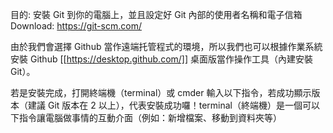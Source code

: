目的: 安裝 Git 到你的電腦上，並且設定好 Git 內部的使用者名稱和電子信箱
Download: https://git-scm.com/

由於我們會選擇 Github 當作遠端托管程式的環境，所以我們也可以根據作業系統安裝 Github  [[https://desktop.github.com/]] 桌面版當作操作工具（內建安裝 Git）。

若是安裝完成，打開終端機（terminal）或 cmder 輸入以下指令，若成功顯示版本（建議 Git 版本在 2 以上），代表安裝成功囉！terminal（終端機）是一個可以下指令讓電腦做事情的互動介面（例如：新增檔案、移動到資料夾等）